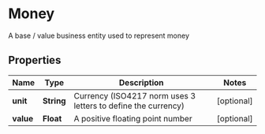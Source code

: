 

# Money

A base / value business entity used to represent money
## Properties

Name | Type | Description | Notes
------------ | ------------- | ------------- | -------------
**unit** | **String** | Currency (ISO4217 norm uses 3 letters to define the currency) |  [optional]
**value** | **Float** | A positive floating point number |  [optional]



